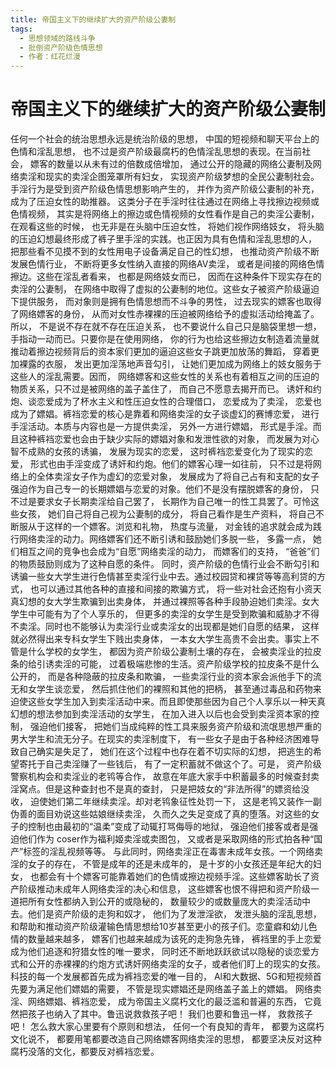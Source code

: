 ```yaml
---
title: 帝国主义下的继续扩大的资产阶级公妻制
tags:
  - 思想领域的路线斗争
  - 批倒资产阶级色情思想
  - 作者：红花烂漫
---
```


# 帝国主义下的继续扩大的资产阶级公妻制


任何一个社会的统治思想永远是统治阶级的思想， 中国的短视频和聊天平台上的色情和淫乱思想， 也不过是资产阶级最腐朽的色情淫乱思想的表现。在当前社会， 嫖客的数量以从未有过的倍数成倍增加， 通过公开的隐藏的网络公妻制及网络卖淫和现实的卖淫企图笼罩所有妇女， 实现资产阶级梦想的全民公妻制社会。
手淫行为是受到资产阶级色情思想影响产生的， 并作为资产阶级公妻制的补充， 成为了压迫女性的助推器。
这类分子在手淫时往往通过在网络上寻找擦边视频或色情视频， 其实是将网络上的擦边或色情视频的女性看作是自己的卖淫公妻制， 在观看这些的时候， 也无非是在头脑中压迫女性， 将她们视作网络妓女， 将头脑的压迫幻想最终形成了裤子里手淫的实践。也正因为具有色情和淫乱思想的人， 把那些看不见摸不到的女性用电子设备满足自己的性幻想， 也推动资产阶级不断发展色情行业， 不断将更多女性纳入直接的网络AV卖淫， 或者是间接的网络色情擦边。这些在淫乱者看来， 也都是网络妓女而已， 因而在这种条件下现实存在的卖淫的公妻制， 在网络中取得了虚拟的公妻制的地位。这些女子被资产阶级逼迫下提供服务， 而对象则是拥有色情思想而不斗争的男性， 过去现实的嫖客也取得了网络嫖客的身份， 从而对女性赤裸裸的压迫被网络给予的虚拟活动给掩盖了。所以， 不是说不存在就不存在压迫关系， 也不要说什么自己只是脑袋里想一想， 手指动一动而已。只要你是在使用网络， 你的行为也给这些擦边女制造着流量就推动着擦边视频背后的资本家们更加的逼迫这些女子跳更加放荡的舞蹈， 穿着更加裸露的衣服， 发出更加淫荡地声音勾引， 让她们更加成为网络上的妓女服务于这些人的淫乱需要。因而， 网络嫖客和这些女性的关系也有着相互之间的压迫的物质关系，只不过是被网络的盖子盖住了， 而自己不愿意去揭开而已。
诱奸和约炮、谈恋爱成为了杯水主义和性压迫女性的合理借口， 恋爱成为了卖淫， 恋爱也成为了嫖娼。裤裆恋爱的核心是靠着和网络卖淫的女子谈虚幻的赛博恋爱， 进行手淫活动。本质与内容也是一方提供卖淫， 另外一方进行嫖娼， 形式是手淫。而且这种裤裆恋爱也会由于缺少实际的嫖娼对象和发泄性欲的对象， 而发展为对心智不成熟的女孩的诱骗， 发展为现实的恋爱， 这时裤裆恋爱变化为了现实的恋爱， 形式也由手淫变成了诱奸和约炮。他们的嫖客心理一如往前， 只不过是将网络上的全体卖淫女子作为虚幻的恋爱对象， 发展成为了将自己占有和支配的女子强迫作为自己专一的长期嫖娼与恋爱的对象。他们不是没有摆脱嫖客的身份， 只不过是要求女子长期卖淫给自己罢了， 长期作为自己唯一的性工具罢了。可怜这些女孩， 她们自己将自己视为公妻制的成分， 将自己看作是生产资料， 将自己不断服从于这样的一个嫖客。浏览和礼物， 热度与流量， 对金钱的追求就会成为践行网络卖淫的动力。网络嫖客们还不断引诱和鼓励她们多脱一些， 多露一点， 她们相互之间的竞争也会成为“自愿”网络卖淫的动力， 而嫖客们的支持， “爸爸”们的物质鼓励则成为了这种自愿的条件。
同时，资产阶级的色情行业会不断勾引和诱骗一些女大学生进行色情甚至卖淫行业中去。通过校园贷和裸贷等等高利贷的方式， 也可以通过其他各种的直接和间接的欺骗方式， 将一些对社会还抱有小资天真幻想的女大学生欺骗到出卖身体， 并通过裸照等各种手段胁迫她们卖淫。女大学生中可能有为了个人享乐的， 但更多的卖淫的女学生是受到欺骗和威胁才不得不卖淫。同时也不能够认为卖淫行业或卖淫女的出现都是她们自愿的结果， 这样就必然得出来专科女学生下贱出卖身体， 一本女大学生高贵不会出卖。事实上不管是什么学校的女学生， 都因为资产阶级公妻制土壤的存在， 会被卖淫业的拉皮条的给引诱卖淫的可能， 过着极端悲惨的生活。资产阶级学校的拉皮条不是什么公开的， 而是各种隐蔽的拉皮条和欺骗， 一些卖淫行业的资本家会派他手下的流无和女学生谈恋爱， 然后抓住他们的裸照和其他的把柄， 甚至通过毒品和药物来迫使这些女学生加入到卖淫活动中来。而且即使那些因为自己个人享乐以一种天真幻想的想法参加到卖淫活动的女学生， 在加入进入以后也会受到卖淫资本家的控制， 强迫他们接客， 把她们当成纯粹的性工具来服务资产阶级和流氓思想严重的男大学生和流无分子。在现实的卖淫制度下， 有一些女子是由于各种经济困难导致自己确实是失足了， 她们在这个过程中也存在着不切实际的幻想， 把逃生的希望寄托于自己卖淫赚了一些钱后， 有了一定积蓄就不做这个了。可是， 资产阶级警察机构会和卖淫业的老鸨等合作， 故意在年底大家手中积蓄最多的时候查封卖淫窝点。但是这种查封也不是真的查封， 只是把妓女的“非法所得”的嫖资给没收， 迫使她们第二年继续卖淫。却对老鸨象征性处罚一下， 这是老鸨又装作一副伪善的面目劝说这些姑娘继续卖淫， 久而久之失足变成了真的堕落。对这些的女子的控制也由最初的“温柔”变成了动辄打骂侮辱的地狱， 强迫他们接客或者是强迫他们作为 coser作为福利姬卖淫或卖图包， 又或者是采取网络的形式拍各种“国产”标签的淫乱视频等等。
与此同时，网络卖淫正在毒害未成年女孩。一个网络卖淫的女子的存在， 不管是成年的还是未成年的， 是十岁的小女孩还是年纪大的妇女， 也都会有十个嫖客可能靠着她们的色情或擦边视频手淫。这些嫖客助长了资产阶级推动未成年人网络卖淫的决心和信息， 这些嫖客也恨不得把和资产阶级一道把所有女性都纳入到公开的或隐秘的， 数量较少的或数量庞大的卖淫活动中去。他们是资产阶级的走狗和奴才， 他们为了发泄淫欲， 发泄头脑的淫乱思想， 和帮助和推动资产阶级灌输色情思想给10岁甚至更小的孩子们。恋童癖和幼儿色情的数量越来越多， 嫖客们也越来越成为该死的走狗急先锋， 裤裆里的手上恋爱成为他们追逐和狩猎女性的唯一要求， 同时还不断地跃跃欲试以隐秘的谈恋爱方式和公开的赤裸裸的约炮方式诱奸网络卖淫的女子，或者他们盯上的现实的女孩。科技的每一个发展都首先成为裤裆恋爱的唯一目的， Al和大数据、5G和短视频首先要为满足他们嫖娼的需要， 不管是现实嫖娼还是网络盖子盖上的嫖娼。
网络卖淫、网络嫖娼、裤裆恋爱， 成为帝国主义腐朽文化的最泛滥和普遍的东西， 它竟然把孩子也纳入了其中。鲁迅说救救孩子吧！ 我们也要和鲁迅一样， 救救孩子吧！ 怎么救大家心里要有个原则和想法， 任何一个有良知的青年， 都要为这腐朽文化说不， 都要用笔都要改造自己网络嫖客网络卖淫的思想， 都要坚决反对这种腐朽没落的文化，都要反对裤裆恋爱。
